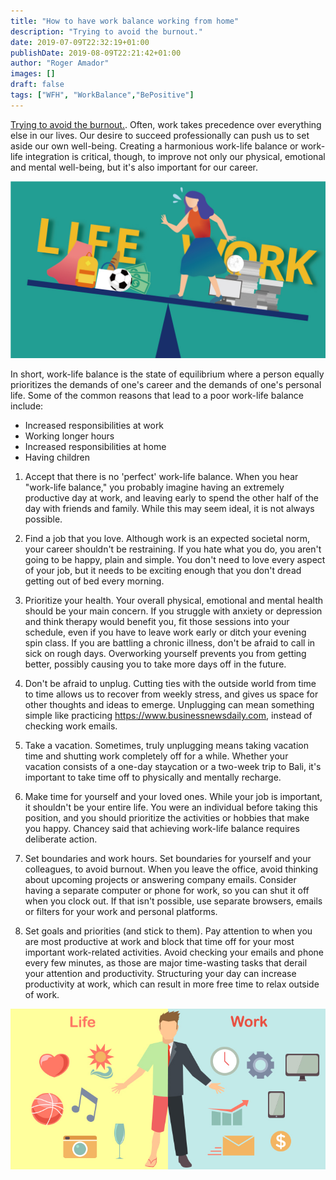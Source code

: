```yaml
---
title: "How to have work balance working from home"
description: "Trying to avoid the burnout."
date: 2019-07-09T22:32:19+01:00
publishDate: 2019-08-09T22:21:42+01:00
author: "Roger Amador"
images: []
draft: false
tags: ["WFH", "WorkBalance","BePositive"]
---
```


[Trying to avoid the burnout.](#). Often, work takes precedence over everything else in our lives. Our desire to succeed professionally can push us to set aside our own well-being. Creating a harmonious work-life balance or work-life integration is critical, though, to improve not only our physical, emotional and mental well-being, but it's also important for our career.

![work-balance.](./images/work-balance.jpg)

In short, work-life balance is the state of equilibrium where a person equally prioritizes the demands of one's career and the demands of one's personal life. Some of the common reasons that lead to a poor work-life balance include:

- Increased responsibilities at work
- Working longer hours
- Increased responsibilities at home
- Having children


1. Accept that there is no 'perfect' work-life balance.
When you hear "work-life balance," you probably imagine having an extremely productive day at work, and leaving early to spend the other half of the day with friends and family. While this may seem ideal, it is not always possible. 

2. Find a job that you love.
Although work is an expected societal norm, your career shouldn't be restraining. If you hate what you do, you aren't going to be happy, plain and simple. You don't need to love every aspect of your job, but it needs to be exciting enough that you don't dread getting out of bed every morning. 

3. Prioritize your health.
Your overall physical, emotional and mental health should be your main concern. If you struggle with anxiety or depression and think therapy would benefit you, fit those sessions into your schedule, even if you have to leave work early or ditch your evening spin class. If you are battling a chronic illness, don't be afraid to call in sick on rough days. Overworking yourself prevents you from getting better, possibly causing you to take more days off in the future. 

4. Don't be afraid to unplug.
Cutting ties with the outside world from time to time allows us to recover from weekly stress, and gives us space for other thoughts and ideas to emerge. Unplugging can mean something simple like practicing https://www.businessnewsdaily.com, instead of checking work emails. 

5. Take a vacation.
Sometimes, truly unplugging means taking vacation time and shutting work completely off for a while. Whether your vacation consists of a one-day staycation or a two-week trip to Bali, it's important to take time off to physically and mentally recharge. 

6. Make time for yourself and your loved ones.
While your job is important, it shouldn't be your entire life. You were an individual before taking this position, and you should prioritize the activities or hobbies that make you happy. Chancey said that achieving work-life balance requires deliberate action. 


7. Set boundaries and work hours.
Set boundaries for yourself and your colleagues, to avoid burnout. When you leave the office, avoid thinking about upcoming projects or answering company emails. Consider having a separate computer or phone for work, so you can shut it off when you clock out. If that isn't possible, use separate browsers, emails or filters for your work and personal platforms.

8. Set goals and priorities (and stick to them).
Pay attention to when you are most productive at work and block that time off for your most important work-related activities. Avoid checking your emails and phone every few minutes, as those are major time-wasting tasks that derail your attention and productivity. Structuring your day can increase productivity at work, which can result in more free time to relax outside of work.

![work-life.](./images/work-life.jpg)